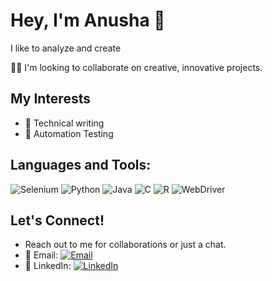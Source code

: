 # Hey, I'm Anusha 👋

I like to analyze and create

🧑‍💼 I'm looking to collaborate on creative, innovative projects.

## My Interests

- 📝 Technical writing
- 🤖 Automation Testing

## Languages and Tools:

![Selenium](https://img.shields.io/badge/-Selenium-%23green?style=flat&logo=selenium&logoColor=white)
![Python](https://img.shields.io/badge/-Python-%233776AB?style=flat&logo=python&logoColor=white)
![Java](https://img.shields.io/badge/-Java-%23ED8B00?style=flat&logo=java&logoColor=white)
![C](https://img.shields.io/badge/-C-%23A8B9CC?style=flat&logo=c&logoColor=white)
![R](https://img.shields.io/badge/-R-%23276DC3?style=flat&logo=r&logoColor=white)
![WebDriver](https://img.shields.io/badge/-WebDriver-%23green?style=flat&logo=selenium&logoColor=white)


## Let's Connect!

- Reach out to me for collaborations or just a chat.
- 📧 Email: [![Email](https://img.shields.io/badge/Email-anusha.venkat2004%40gmail.com-blue)](mailto:anusha.venkat2004@gmail.com)
- 🔗 LinkedIn: [![LinkedIn](https://img.shields.io/badge/LinkedIn-0077B5?style=flat&logo=linkedin&logoColor=white)](https://www.linkedin.com/in/anusha-v-077a6827b?utm_source=share&utm_campaign=share_via&utm_content=profile&utm_medium=android_app)


  







